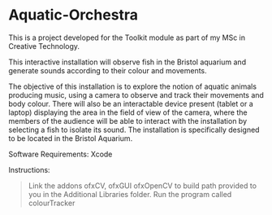 # Aquatic-Orchestra
This is a project developed for the Toolkit module as part of my MSc in Creative Technology.

This interactive installation will observe fish in the Bristol aquarium and generate sounds according to their colour and movements.

The objective of this installation is to explore the notion of aquatic animals producing music, using a camera to observe and track their movements and body colour. 
There will also be an interactable device present (tablet or a laptop) displaying the area in the field of view of the camera, where the members of the audience will be able to interact with the installation by selecting a fish to isolate its sound. 
The installation is specifically designed to be located in the Bristol Aquarium.

Software Requirements:
Xcode

Instructions:
>Link the addons ofxCV, ofxGUI ofxOpenCV to build path provided to you in the Additional Libraries folder.
>Run the program called colourTracker

